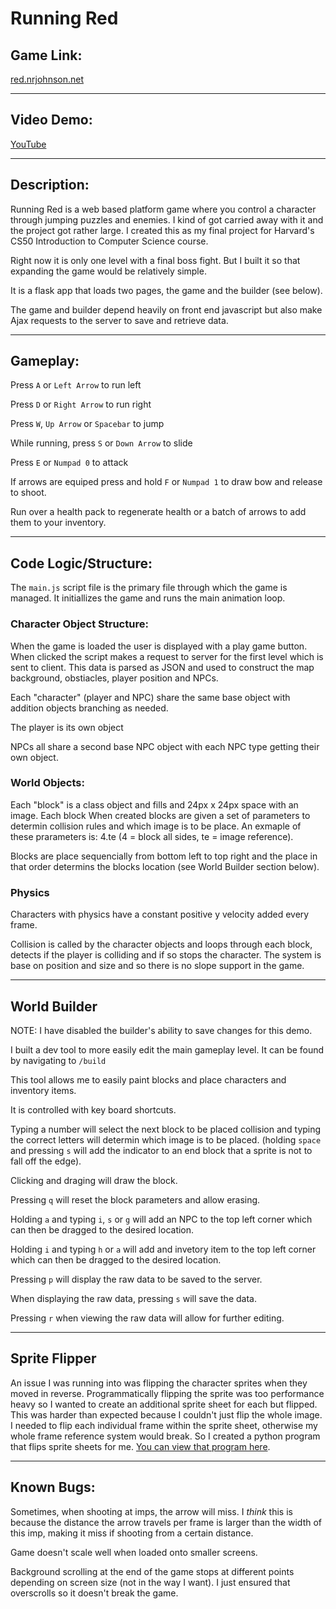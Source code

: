 # Running Red

## Game Link: 
[red.nrjohnson.net](https://red.nrjohnson.net)

---

## Video Demo: 
[YouTube](https://youtu.be/JwkQmyrfxvs)

---

## Description:
Running Red is a web based platform game where you control a character through jumping puzzles and enemies. I kind of got carried away with it and the project got rather large. I created this as my final project for Harvard's CS50 Introduction to Computer Science course.

Right now it is only one level with a final boss fight. But I built it so that expanding the game would be relatively simple.

It is a flask app that loads two pages, the game and the builder (see below).

The game and builder depend heavily on front end javascript but also make Ajax requests to the server to save and retrieve data.

---

## Gameplay:
Press `A` or `Left Arrow` to run left

Press `D` or `Right Arrow` to run right

Press `W`, `Up Arrow` or `Spacebar` to jump

While running, press `S` or `Down Arrow` to slide

Press `E` or `Numpad 0` to attack

If arrows are equiped press and hold `F` or `Numpad 1` to draw bow and release to shoot.

Run over a health pack to regenerate health or a batch of arrows to add them to your inventory.

---

## Code Logic/Structure:

The `main.js` script file is the primary file through which the game is managed. It initiallizes the game and runs the main animation loop.

### Character Object Structure:
When the game is loaded the user is displayed with a play game button. When clicked the script makes a request to server for the first level which is sent to client. This data is parsed as JSON and used to construct the map background, obstiacles, player position and NPCs.

Each "character" (player and NPC) share the same base object with addition objects branching as needed.

The player is its own object

NPCs all share a second base NPC object with each NPC type getting their own object.

### World Objects:
Each "block" is a class object and fills and 24px x 24px space with an image. Each block When created blocks are given a set of parameters to determin collision rules and which image is to be place. An exmaple of these prarameters is: 4.te (4 = block all sides, te = image reference).

Blocks are place sequencially from bottom left to top right and the place in that order determins the blocks location (see World Builder section below).

### Physics
Characters with physics have a constant positive y velocity added every frame.

Collision is called by the character objects and loops through each block, detects if the player is colliding and if so stops the character. The system is base on position and size and so there is no slope support in the game.

---

## World Builder
NOTE: I have disabled the builder's ability to save changes for this demo.

I built a dev tool to more easily edit the main gameplay level. It can be found by navigating to `/build`

This tool allows me to easily paint blocks and place characters and inventory items.

It is controlled with key board shortcuts.

Typing a number will select the next block to be placed collision and typing the correct letters will determin which image is to be placed. (holding `space` and pressing `s` will add the indicator to an end block that a sprite is not to fall off the edge).

Clicking and draging will draw the block.

Pressing `q` will reset the block parameters and allow erasing.

Holding `a` and typing `i`, `s` or `g` will add an NPC to the top left corner which can then be dragged to the desired location.

Holding `i` and typing `h` or `a` will add and invetory item to the top left corner which can then be dragged to the desired location.

Pressing `p` will display the raw data to be saved to the server.

When displaying the raw data, pressing `s` will save the data.

Pressing `r` when viewing the raw data will allow for further editing.

---
## Sprite Flipper
An issue I was running into was flipping the character sprites when they moved in reverse. Programmatically flipping the sprite was too performance heavy so I wanted to create an additional sprite sheet for each but flipped. This was harder than expected because I couldn't just flip the whole image. I needed to flip each individual frame within the sprite sheet, otherwise my whole frame reference system would break. So I created a python program that flips sprite sheets for me. [You can view that program here](https://github.com/nr-johnson/flip-sprite).

---
## Known Bugs:
Sometimes, when shooting at imps, the arrow will miss. I *think* this is because the distance the arrow travels per frame is larger than the width of this imp, making it miss if shooting from a certain distance.

Game doesn't scale well when loaded onto smaller screens.

Background scrolling at the end of the game stops at different points depending on screen size (not in the way I want). I just ensured that overscrolls so it doesn't break the game.

